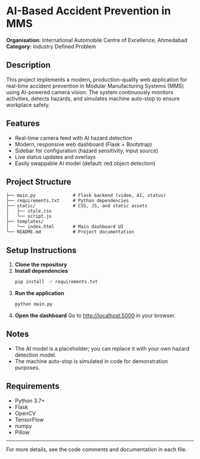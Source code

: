 # AI-Based Accident Prevention in MMS

**Organisation:** International Automobile Centre of Excellence, Ahmedabad  
**Category:** Industry Defined Problem

## Description
This project implements a modern, production-quality web application for real-time accident prevention in Modular Manufacturing Systems (MMS) using AI-powered camera vision. The system continuously monitors activities, detects hazards, and simulates machine auto-stop to ensure workplace safety.

## Features
- Real-time camera feed with AI hazard detection
- Modern, responsive web dashboard (Flask + Bootstrap)
- Sidebar for configuration (hazard sensitivity, input source)
- Live status updates and overlays
- Easily swappable AI model (default: red object detection)

## Project Structure
```
├── main.py              # Flask backend (video, AI, status)
├── requirements.txt     # Python dependencies
├── static/              # CSS, JS, and static assets
│   ├── style.css
│   └── script.js
├── templates/
│   └── index.html       # Main dashboard UI
└── README.md            # Project documentation
```

## Setup Instructions
1. **Clone the repository**
2. **Install dependencies**
   ```bash
   pip install -r requirements.txt
   ```
3. **Run the application**
   ```bash
   python main.py
   ```
4. **Open the dashboard**
   Go to [http://localhost:5000](http://localhost:5000) in your browser.

## Notes
- The AI model is a placeholder; you can replace it with your own hazard detection model.
- The machine auto-stop is simulated in code for demonstration purposes.

## Requirements
- Python 3.7+
- Flask
- OpenCV
- TensorFlow
- numpy
- Pillow

---
For more details, see the code comments and documentation in each file. 
